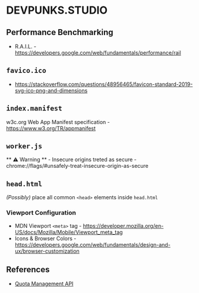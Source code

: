 # DEVPUNKS.STUDIO


## Performance Benchmarking

  - R.A.I.L. - https://developers.google.com/web/fundamentals/performance/rail

## `favico.ico`

  - https://stackoverflow.com/questions/48956465/favicon-standard-2019-svg-ico-png-and-dimensions

## `index.manifest`

  w3c.org Web App Manifest specification - https://www.w3.org/TR/appmanifest

## `worker.js`

  ** ⚠️ Warning ** - Insecure origins treted as secure - chrome://flags/#unsafely-treat-insecure-origin-as-secure

## `head.html`

  _(Possibly)_ place all common `<head>` elements inside `head.html`


### Viewport Configuration

  - MDN Viewport `<meta>` tag - https://developer.mozilla.org/en-US/docs/Mozilla/Mobile/Viewport_meta_tag
  - Icons & Browser Colors - https://developers.google.com/web/fundamentals/design-and-ux/browser-customization


## References

  - [Quota Management API](./quota_management_api.pdf)

